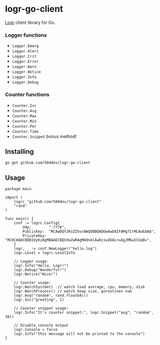 # logr-go-client

[Logr] client library for Go.

[Logr]: https://github.com/504dev/logr

### Logger functions

* `Logger.Emerg`
* `Logger.Alert`
* `Logger.Crit`
* `Logger.Error`
* `Logger.Warn`
* `Logger.Notice`
* `Logger.Info`
* `Logger.Debug`

### Counter functions

* `Counter.Inc`
* `Counter.Avg`
* `Counter.Max`
* `Counter.Min`
* `Counter.Per`
* `Counter.Time`
* `Counter.Snippet` bonus method!


Installing
----------

	go get github.com/504dev/logr-go-client
	
Usage
-----

``` golang
package main

import (
    logrc "github.com/504dev/logr-go-client"
    "rand"
)

func main() {
    conf := logrc.Config{
        Udp:        ":7776",
        PublicKey:  "MCAwDQYJKoZIhvcNAQEBBQADDwAwDAIFAMg7IrMCAwEAAQ",
        PrivateKey: "MC0CAQACBQDIOyKzAgMBAAECBQCHaZwRAgMA0nkCAwDziwIDAL+xAgJMKwICGq0=",
    }
    logr, _ := conf.NewLogger("hello.log")
    logr.Level = logrc.LevelInfo

    // Logger usage:
    logr.Info("Hello, Logr!")
    logr.Debug("Wonderful!")
    logr.Notice("Nice!")

    // Counter usage:
    logr.WatchSystem()  // watch load average, cpu, memory, disk
    logr.WatchProcess() // watch heap size, goroutines num
    logr.Avg("random", rand.float64())
    logr.Inc("greeting", 1)

    // Counter snippet usage:
    logr.Info("It's counter snippet:", logr.Snippet("avg", "random", 30))

    // Disable console output
    logr.Console = false
    logr.Info("this message will not be printed to the console")
}
```
